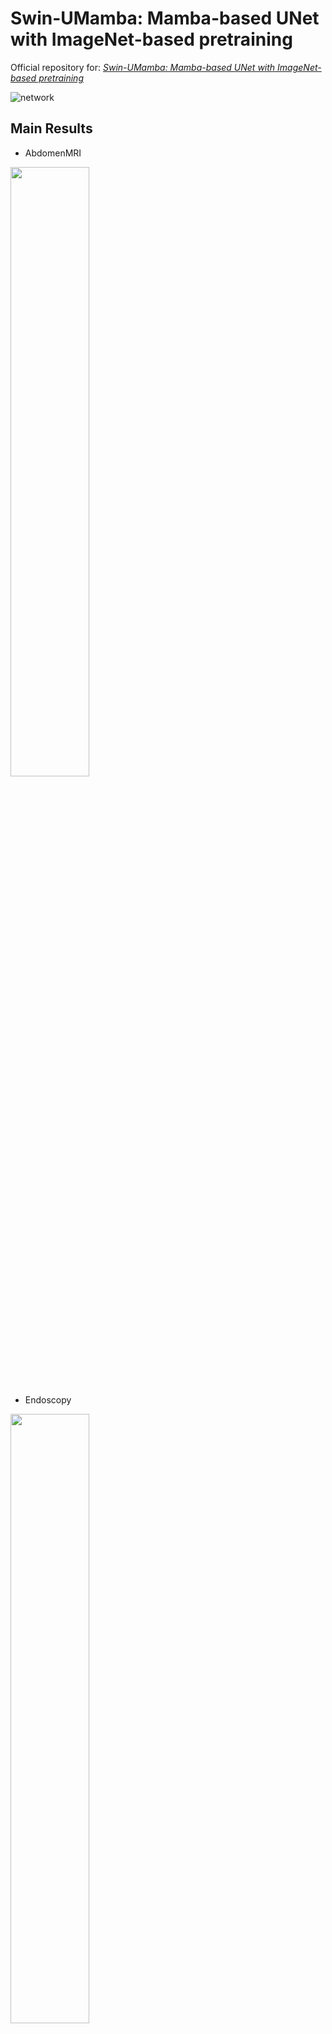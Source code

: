 # Swin-UMamba: Mamba-based UNet with ImageNet-based pretraining

Official repository for: *[Swin-UMamba: Mamba-based UNet with ImageNet-based pretraining](https://arxiv.org/abs/2402.03302)*

![network](https://github.com/JiarunLiu/Swin-UMamba/blob/main/assets/swin-umamba.png)

## Main Results

- AbdomenMRI
<img src="https://github.com/JiarunLiu/Swin-UMamba/blob/main/assets/abdomenmr.png" width="50%" />

- Endoscopy
<img src="https://github.com/JiarunLiu/Swin-UMamba/blob/main/assets/endoscopy.png" width="50%" />

- Microscopy
<img src="https://github.com/JiarunLiu/Swin-UMamba/blob/main/assets/microscopy.png" width="50%" />

## Installation

**Step-1:** Create a new conda environment & install requirements

```shell
conda create -n swin_umamba python=3.10
conda activate swin_umamba

pip install torch==2.0.1 torchvision==0.15.2
pip install causal-conv1d==1.1.1
pip install mamba-ssm
pip install torchinfo timm numba
```

**Step-2:** Install Swin-UMamba

```shell
git clone https://github.com/JiarunLiu/Swin-UMamba
cd Swin-UMamba/swin_umamba
pip install -e .
```

## Prepare data & pretrained model

**Dataset:**  

We use the same data & processing strategy following U-Mamba. Download dataset from [U-Mamba](https://github.com/bowang-lab/U-Mamba) and put them into the data folder. Then preprocess the dataset with following command:

```shell
nnUNetv2_plan_and_preprocess -d DATASET_ID --verify_dataset_integrity
```

**ImageNet pretrained model:** 

We use the ImageNet pretrained VMamba-Tiny model from [VMamba](https://github.com/MzeroMiko/VMamba). You need to download the model checkpoint and put it into `data/pretrained/vmamba/vmamba_tiny_e292.pth`

```
wget https://github.com/MzeroMiko/VMamba/releases/download/%2320240218/vssmtiny_dp01_ckpt_epoch_292.pth
mv vssmtiny_dp01_ckpt_epoch_292.pth data/pretrained/vmamba/vmamba_tiny_e292.pth
```

## Training

Using the following command to train & evaluate Swin-UMamba

```shell
# AbdomenMR dataset
bash scripts/train_AbdomenMR.sh MODEL_NAME
# Endoscopy dataset
bash scripts/train_Endoscopy.sh MODEL_NAME
# Microscopy dataset 
bash scripts/train_Microscopy.sh MODEL_NAME
```

Here  `MODEL_NAME` can be:

- `nnUNetTrainerSwinUMamba`: Swin-UMamba model with ImageNet pretraining
- `nnUNetTrainerSwinUMambaD`: Swin-UMamba$\dagger$  model with ImageNet pretraining
- `nnUNetTrainerSwinUMambaScratch`: Swin-UMamba model without ImageNet pretraining
- `nnUNetTrainerSwinUMambaDScratch`: Swin-UMamba$\dagger$  model without ImageNet pretraining

You can download our model checkpoints [here](https://drive.google.com/drive/folders/1Sb8c1k556jFw6jwASttji1ofprh1MbP0?usp=drive_link).

## Acknowledgements

We thank the authors of [nnU-Net](https://github.com/MIC-DKFZ/nnUNet), [Mamba](https://github.com/state-spaces/mamba), [UMamba](https://github.com/bowang-lab/U-Mamba), [VMamba](https://github.com/MzeroMiko/VMamba), and [Swin-Unet](https://github.com/HuCaoFighting/Swin-Unet) for making their valuable code & data publicly available.

## Citation

```
@article{Swin-UMamba,
    title={Swin-UMamba: Mamba-based UNet with ImageNet-based pretraining},
    author={Jiarun Liu and Hao Yang and Hong-Yu Zhou and Yan Xi and Lequan Yu and Yizhou Yu and Yong Liang and Guangming Shi and Shaoting Zhang and Hairong Zheng and Shanshan Wang},
    journal={arXiv preprint arXiv:2402.03302},
    year={2024}
}
```
